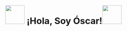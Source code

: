 # <img src="https://static.wixstatic.com/media/3c925a_4b9cc3349700457dab7706097a11292e~mv2.gif" width="60px"> ¡Hola, Soy Óscar!<img src="https://static.wixstatic.com/media/3c925a_4b9cc3349700457dab7706097a11292e~mv2.gif" width="60px">


<!-- RAYO https://static.wixstatic.com/media/3c925a_4b9cc3349700457dab7706097a11292e~mv2.gif -->
<!-- FUEGO "https://static.wixstatic.com/media/3c925a_4b9cc3349700457dab7706097a11292e~mv2.gif" width="60px" -->
<!-- FLOR https://i.pinimg.com/originals/0c/95/50/0c955037f36c038a255a18ed97ff358c.gif-->
